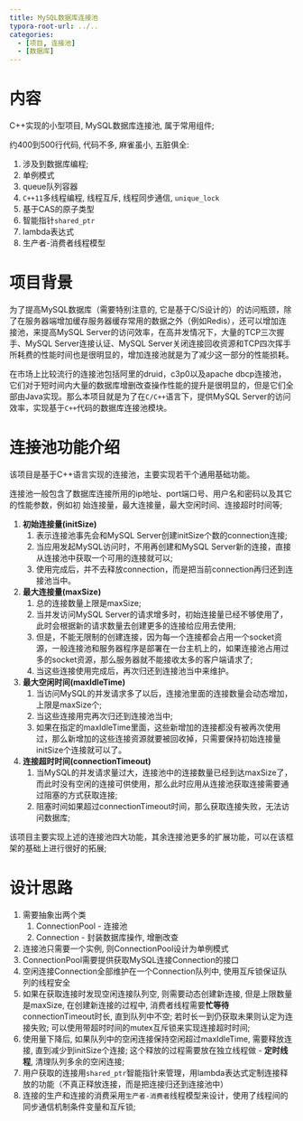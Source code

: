 ```yaml
---
title: MySQL数据库连接池
typora-root-url: ../..
categories:
  - [项目, 连接池]
  - [数据库]
---
```


# 内容

C++实现的小型项目, MySQL数据库连接池, 属于常用组件;

约400到500行代码, 代码不多, 麻雀虽小, 五脏俱全: 

1. 涉及到数据库编程;
2. 单例模式
3. queue队列容器
4. `C++11`多线程编程, 线程互斥, 线程同步通信, `unique_lock`
5. 基于CAS的原子类型
6. 智能指针`shared_ptr`
7. lambda表达式
8. 生产者-消费者线程模型

# 项目背景

为了提高MySQL数据库（需要特别注意的, 它是基于C/S设计的）的访问瓶颈，除了在服务器端增加缓存服务器缓存常用的数据之外（例如Redis），还可以增加连接池，来提高MySQL Server的访问效率，在高并发情况下，大量的TCP三次握手、MySQL Server连接认证、MySQL Server关闭连接回收资源和TCP四次挥手所耗费的性能时间也是很明显的，增加连接池就是为了减少这一部分的性能损耗。

在市场上比较流行的连接池包括阿里的druid，c3p0以及apache dbcp连接池，它们对于短时间内大量的数据库增删改查操作性能的提升是很明显的，但是它们全部由Java实现。那么本项目就是为了在`C/C++`语言下，提供MySQL Server的访问效率，实现基于`C++`代码的数据库连接池模块。

# 连接池功能介绍

该项目是基于C++语言实现的连接池，主要实现若干个通用基础功能。

连接池一般包含了数据库连接所用的ip地址、port端口号、用户名和密码以及其它的性能参数，例如初
始连接量，最大连接量，最大空闲时间、连接超时时间等;

1. **初始连接量(initSize)**
   1. 表示连接池事先会和MySQL Server创建initSize个数的connection连接;
   2. 当应用发起MySQL访问时，不用再创建和MySQL Server新的连接，直接从连接池中获取一个可用的连接就可以;
   3. 使用完成后，并不去释放connection，而是把当前connection再归还到连接池当中。
2. **最大连接量(maxSize)**
   1. 总的连接数量上限是maxSize;
   2. 当并发访问MySQL Server的请求增多时，初始连接量已经不够使用了，此时会根据新的请求数量去创建更多的连接给应用去使用;
   3. 但是，不能无限制的创建连接，因为每一个连接都会占用一个socket资源，一般连接池和服务器程序是部署在一台主机上的，如果连接池占用过多的socket资源，那么服务器就不能接收太多的客户端请求了;
   4. 当这些连接使用完成后，再次归还到连接池当中来维护。
3. **最大空闲时间(maxIdleTime)**
   1. 当访问MySQL的并发请求多了以后，连接池里面的连接数量会动态增加，上限是maxSize个;
   2. 当这些连接用完再次归还到连接池当中;
   3. 如果在指定的maxIdleTime里面，这些新增加的连接都没有被再次使用过，那么新增加的这些连接资源就要被回收掉，只需要保持初始连接量initSize个连接就可以了。
4. **连接超时时间(connectionTimeout)**
   1. 当MySQL的并发请求量过大，连接池中的连接数量已经到达maxSize了，而此时没有空闲的连接可供使用，那么此时应用从连接池获取连接需要通过阻塞的方式获取连接;
   2. 阻塞时间如果超过connectionTimeout时间，那么获取连接失败，无法访问数据库;

该项目主要实现上述的连接池四大功能，其余连接池更多的扩展功能，可以在该框架的基础上进行很好的拓展;

# 设计思路

1. 需要抽象出两个类
   1. ConnectionPool - 连接池
   2. Connection - 封装数据库操作, 增删改查
2. 连接池只需要一个实例, 则ConnectionPool设计为单例模式
3. ConnectionPool需要提供获取MySQL连接Connection的接口
4. 空闲连接Connection全部维护在一个Connection队列中, 使用互斥锁保证队列的线程安全
5. 如果在获取连接时发现空闲连接队列空, 则需要动态创建新连接, 但是上限数量是maxSize, 在创建新连接的过程中, 消费者线程需要**忙等待**connectionTimeout时长, 直到队列中不空; 若时长一到仍获取未果则认定为连接失败; 可以使用带超时时间的mutex互斥锁来实现连接超时时间;
6. 使用量下降后, 如果队列中的空闲连接保持空闲超过maxIdleTime, 需要释放连接, 直到减少到initSize个连接; 这个释放的过程需要放在独立线程做 - **定时线程**, 清理队列多余的空闲连接;
7. 用户获取的连接用`shared_ptr`智能指针来管理，用lambda表达式定制连接释放的功能（不真正释放连接，而是把连接归还到连接池中）
8. 连接的生产和连接的消费采用`生产者-消费者`线程模型来设计，使用了线程间的同步通信机制条件变量和互斥锁;